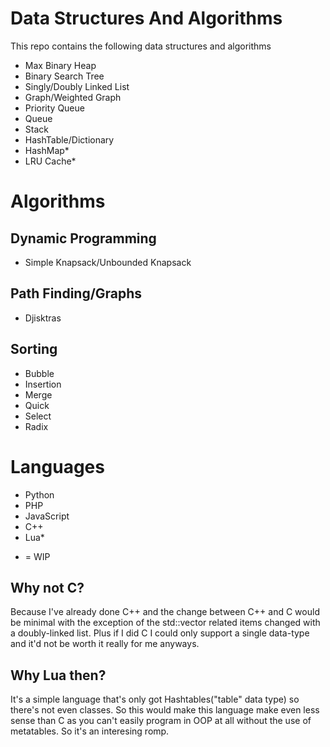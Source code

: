# Data Structures And Algorithms
This repo contains the following data structures and algorithms
- Max Binary Heap
- Binary Search Tree
- Singly/Doubly Linked List
- Graph/Weighted Graph
- Priority Queue
- Queue
- Stack
- HashTable/Dictionary
- HashMap*
- LRU Cache*

# Algorithms
## Dynamic Programming
- Simple Knapsack/Unbounded Knapsack
## Path Finding/Graphs
- Djisktras
## Sorting
- Bubble
- Insertion
- Merge
- Quick
- Select
- Radix

# Languages
- Python
- PHP
- JavaScript
- C++
- Lua*

* = WIP

## Why not C?
Because I've already done C++ and the change between C++ and C would be minimal with the exception of the std::vector related items changed with a doubly-linked list. Plus if I did C I could only support a single data-type and it'd not be worth it really for me anyways.

## Why Lua then?
It's a simple language that's only got Hashtables("table" data type) so there's not even classes. So this would make this language make even less sense than C as you can't easily program in OOP at all without the use of metatables. So it's an interesing romp.
